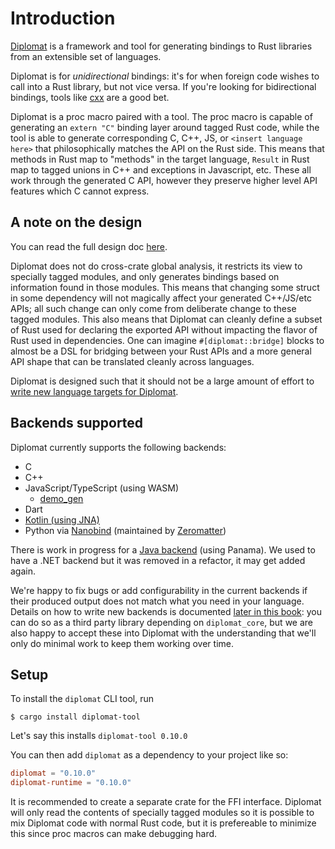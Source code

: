# Introduction

[Diplomat] is a framework and tool for generating bindings to Rust libraries from an extensible set of languages.

Diplomat is for _unidirectional_ bindings: it's for when foreign code wishes to call into a Rust library, but not vice versa. If you're looking for bidirectional bindings, tools like [cxx](https://github.com/dtolnay/cxx) are a good bet.

Diplomat is a proc macro paired with a tool. The proc macro is capable of generating an `extern "C"` binding layer around tagged Rust code, while the tool is able to generate corresponding C, C++, JS, or `<insert language here>` that philosophically matches the API on the Rust side. This means that methods in Rust map to "methods" in the target language, `Result` in Rust map to tagged unions in C++ and exceptions in Javascript, etc. These all work through the generated C API, however they preserve higher level API features which C cannot express.

## A note on the design

You can read the full design doc [here](https://github.com/rust-diplomat/diplomat/blob/main/docs/design_doc.md). 

Diplomat does not do cross-crate global analysis, it restricts its view to specially tagged modules, and only generates bindings based on information found in those modules. This means that changing some struct in some dependency will not magically affect your generated C++/JS/etc APIs; all such change can only come from deliberate change to these tagged modules. This also means that Diplomat can cleanly define a subset of Rust used for declaring the exported API without impacting the flavor of Rust used in dependencies. One can imagine `#[diplomat::bridge]` blocks to almost be a DSL for bridging between your Rust APIs and a more general API shape that can be translated cleanly across languages.

Diplomat is designed such that it should not be a large amount of effort to [write new language targets for Diplomat](developer.html).


## Backends supported


Diplomat currently supports the following backends:

 - C
 - C++
 - JavaScript/TypeScript (using WASM)
   - [demo_gen](./demo_gen/intro.md)
 - Dart
 - [Kotlin (using JNA)](./backends/kotlin.md)
 - Python via [Nanobind](https://github.com/wjakob/nanobind) (maintained by [Zeromatter](https://www.zeromatter.com/))
 
There is work in progress for a [Java backend] (using Panama). We used to have a .NET backend but it was removed in a refactor, it may get added again.

We're happy to fix bugs or add configurability in the current backends if their produced output does not match what you need in your language. Details on how to write new backends is documented [later in this book](developer.html): you can do so as a third party library depending on `diplomat_core`, but we are also happy to accept these into Diplomat with the understanding that we'll only do minimal work to keep them working over time.

## Setup

To install the `diplomat` CLI tool, run

```shell
$ cargo install diplomat-tool
```

Let's say this installs `diplomat-tool 0.10.0`

You can then add `diplomat` as a dependency to your project like so:

```toml
diplomat = "0.10.0"
diplomat-runtime = "0.10.0"
```

It is recommended to create a separate crate for the FFI interface. Diplomat will only read the contents of specially tagged modules so it is possible to mix Diplomat code with normal Rust code, but it is prefereable to minimize this since proc macros can make debugging hard.


 [Diplomat]: https://github.com/rust-diplomat/diplomat
 [Java backend]: https://github.com/rust-diplomat/diplomat/issues/144
